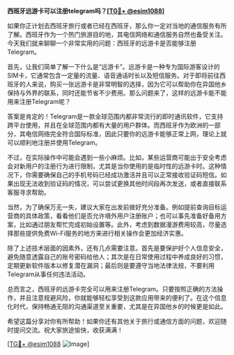 **西班牙远游卡可以注册telegram吗？[[TG💪+ @esim1088](https://t.me/s/esim1088)]**

如果你正计划去西班牙旅行或者已经在西班牙，那么你一定对当地的通信服务有所了解。西班牙作为一个热门旅游目的地，其电信网络和通信服务自然也备受关注。今天我们就来聊聊一个非常实用的问题：西班牙的远游卡是否能够注册Telegram。

首先，让我们简单了解一下什么是“远游卡”。远游卡是一种专为国际游客设计的SIM卡，它通常包含一定量的流量、语音通话时长以及短信服务。对于即将前往西班牙的人来说，购买一张远游卡是非常明智的选择，因为它可以帮助你在异国他乡保持与外界的联系，同时还能节省不少费用。那么问题来了，这样的远游卡能不能用来注册Telegram呢？

答案是肯定的！Telegram是一款全球范围内都非常流行的即时通讯软件，它支持跨平台使用，并且在全球范围内都有大量的用户群体。而西班牙作为欧洲的一部分，其电信网络完全符合国际标准，因此只要你的远游卡能够正常上网，理论上就可以顺利地注册并使用Telegram。

不过，在实际操作中可能会遇到一些小麻烦。比如，某些运营商可能出于安全考虑会对新用户的注册行为进行限制，尤其是当你使用的是临时性的远游卡时。这种情况下，你需要确保自己的手机号码已经成功激活并且可以正常接收验证码短信。如果出现无法收到验证码的情况，可以尝试更换其他时间段再次发送，或者直接联系客服寻求帮助。

当然，为了确保万无一失，建议大家在出发前做好充分准备。例如提前查询目标运营商的具体政策，看看他们是否允许境外用户注册账户；也可以事先准备好备用方案，比如通过朋友帮忙完成初始设置等。此外，考虑到数据漫游费用较高，尽量选择那些提供免费Wi-Fi服务的地方来进行相关操作会更加经济实惠。

除了上述技术层面的因素外，还有几点需要注意。首先是要保护好个人信息安全，避免随意透露自己的账号密码给他人；其次是在日常使用过程中养成良好的习惯，定期更新软件版本以修复潜在漏洞；最后则是要遵守当地法律法规，不要利用Telegram从事任何违法活动。

总而言之，西班牙的远游卡完全可以用来注册Telegram。只要按照正确的方法操作，并且注意规避风险，你就能够轻松享受到这款应用带来的便利了。在这个信息化时代，保持畅通无阻的沟通渠道至关重要，尤其是在异国他乡的时候更是如此。

希望这篇分享对你有所帮助！如果你还有其他关于旅行或通信方面的问题，欢迎随时提问交流。祝大家旅途愉快，收获满满！

[[TG💪+ @esim1088](https://t.me/s/esim1088) ![Image](https://i.postimg.cc/4NQfJmqS/Snipaste-2025-05-13-00-14-12.png)]